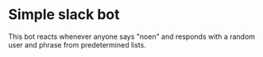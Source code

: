 # Simple slack bot

This bot reacts whenever anyone says "noen" and responds with a random user and phrase from predetermined lists.
